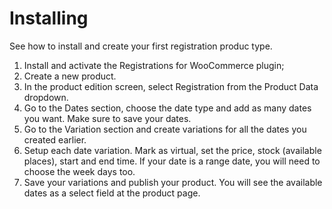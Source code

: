 # Installing

See how to install and create your first registration produc type.

1. Install and activate the Registrations for WooCommerce plugin;
2. Create a new product.
3. In the product edition screen, select Registration from the Product Data dropdown.
4. Go to the Dates section, choose the date type and add as many dates you want. Make sure to save your dates.
5. Go to the Variation section and create variations for all the dates you created earlier.
6. Setup each date variation. Mark as virtual, set the price, stock (available places), start and end time. If your date is a range date, you will need to choose the week days too.
7. Save your variations and publish your product. You will see the available dates as a select field at the product page.